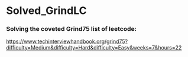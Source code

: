 # Solved_GrindLC
### Solving the coveted Grind75 list of leetcode: 
https://www.techinterviewhandbook.org/grind75?difficulty=Medium&difficulty=Hard&difficulty=Easy&weeks=7&hours=22
